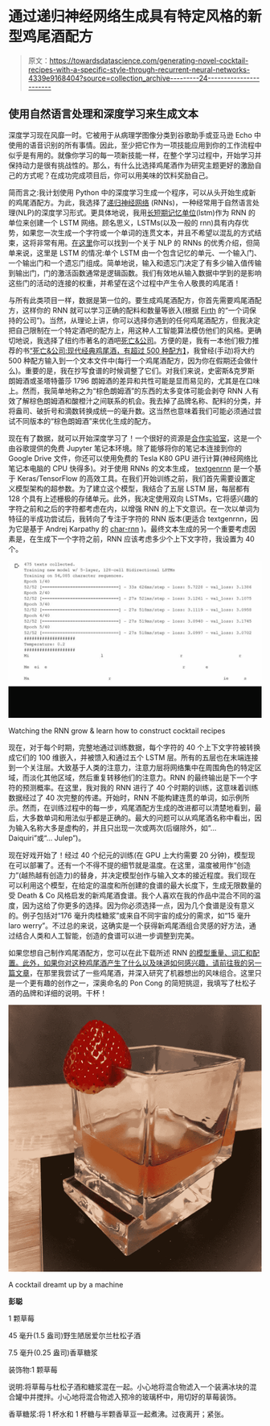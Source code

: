 # 通过递归神经网络生成具有特定风格的新型鸡尾酒配方

> 原文：<https://towardsdatascience.com/generating-novel-cocktail-recipes-with-a-specific-style-through-recurrent-neural-networks-4339e9168404?source=collection_archive---------24----------------------->

## 使用自然语言处理和深度学习来生成文本

深度学习现在风靡一时。它被用于从病理学图像分类到谷歌助手或亚马逊 Echo 中使用的语音识别的所有事情。因此，至少把它作为一项技能应用到你的工作流程中似乎是有用的。就像你学习的每一项新技能一样，在整个学习过程中，开始学习并保持动力是很有挑战性的。那么，有什么比选择鸡尾酒作为研究主题更好的激励自己的方式呢？在成功完成项目后，你可以用美味的饮料奖励自己。

简而言之:我计划使用 Python 中的深度学习生成一个程序，可以从头开始生成新的鸡尾酒配方。为此，我选择了[递归神经网络](https://medium.com/explore-artificial-intelligence/an-introduction-to-recurrent-neural-networks-72c97bf0912) (RNNs)，一种经常用于自然语言处理(NLP)的深度学习形式。更具体地说，我用[长短期记忆单位](http://colah.github.io/posts/2015-08-Understanding-LSTMs/)(lstm)作为 RNN 的单位来创建一个 LSTM 网络。顾名思义，LSTMs(以及一般的 rnn)具有内存优势，如果您一次生成一个字符或一个单词的连贯文本，并且不希望以混乱的方式结束，这将非常有用。[在这里](http://www.wildml.com/2015/09/recurrent-neural-networks-tutorial-part-1-introduction-to-rnns/)你可以找到一个关于 NLP 的 RNNs 的优秀介绍，但简单来说，这里是 LSTM 的情况:单个 LSTM 由一个包含记忆的单元、一个输入门、一个输出门和一个遗忘门组成。简单地说，输入和遗忘门决定了有多少输入值传输到输出门，门的激活函数通常是逻辑函数。我们有效地从输入数据中学到的是影响这些门的活动的连接的权重，并希望在这个过程中产生令人敬畏的鸡尾酒！

与所有此类项目一样，数据是第一位的。要生成鸡尾酒配方，你首先需要鸡尾酒配方，这样你的 RNN 就可以学习正确的配料和数量等嵌入(根据 [Firth](http://cs.brown.edu/courses/csci2952d/readings/lecture1-firth.pdf) 的“一个词保持的公司”)。当然，从理论上讲，你可以选择你遇到的任何鸡尾酒配方，但我决定把自己限制在一个特定酒吧的配方上，用这种人工智能算法模仿他们的风格。更确切地说，我选择了纽约市著名的酒吧[死亡&公司](https://www.deathandcompany.com/)。方便的是，我有一本他们极力推荐的书[“死亡&公司:现代经典鸡尾酒，有超过 500 种配方】](https://www.amazon.com/Death-Co-Modern-Classic-Cocktails/dp/1607745259)，我曾经(手动)将大约 500 种配方输入到一个文本文件中(每行一个鸡尾酒配方，因为你在假期还会做什么)。重要的是，我在抄写食谱的时候调整了它们。对我们来说，史密斯&克罗斯朗姆酒或圣塔特蕾莎 1796 朗姆酒的差异和共性可能是显而易见的，尤其是在口味上。然而，我简单地称之为“棕色朗姆酒”的东西的太多变体可能会剥夺 RNN 人有效了解棕色朗姆酒和酸橙汁之间联系的机会。我去掉了品牌名称、配料的分类，并将盎司、破折号和滴数转换成统一的毫升数。这当然也意味着我们可能必须通过尝试不同版本的“棕色朗姆酒”来优化生成的配方。

现在有了数据，就可以开始深度学习了！一个很好的资源是[合作实验室](https://colab.research.google.com/)，这是一个由谷歌提供的免费 Jupyter 笔记本环境。除了能够将你的笔记本连接到你的 Google Drive 文件，你还可以使用免费的 Tesla K80 GPU 进行计算(神经网络比笔记本电脑的 CPU 快得多)。对于使用 RNNs 的文本生成， [textgenrnn](https://github.com/minimaxir/textgenrnn) 是一个基于 Keras/TensorFlow 的高效工具。在我们开始训练之前，我们首先需要设置定义模型架构的超参数。为了建立这个模型，我结合了五层 LSTM 层，每层都有 128 个具有上述栅极的存储单元。此外，我决定使用双向 LSTMs，它将感兴趣的字符之前和之后的字符都考虑在内，以增强 RNN 的上下文意识。在一次以单词为特征的半成功尝试后，我转向了专注于字符的 RNN 版本(更适合 textgenrnn，因为它是基于 Andrej Karpathy 的 [char-rnn](https://github.com/karpathy/char-rnn) )。最终文本生成的另一个重要考虑因素是，在生成下一个字符之前，RNN 应该考虑多少个上下文字符，我设置为 40 个。

![](img/3e02a84271ca4993ba144e95e3920983.png)

Watching the RNN grow & learn how to construct cocktail recipes

现在，对于每个时期，完整地通过训练数据，每个字符的 40 个上下文字符被转换成它们的 100 维嵌入，并被馈入和通过五个 LSTM 层。所有的五层也在末端连接到一个关注层。大致基于人类的注意力，注意力层将网络集中在周围角色的特定区域，而淡化其他区域，然后重复转移他们的注意力。RNN 的最终输出是下一个字符的预测概率。在这里，我对我的 RNN 进行了 40 个时期的训练，这意味着训练数据经过了 40 次完整的传递。开始时，RNN 不能构建连贯的单词，如示例所示。然而，在训练过程中的每一步，鸡尾酒配方生成的改进都可以清楚地看到，最后，大多数单词和用法似乎都是正确的。最大的问题可以从鸡尾酒名称中看出，因为输入名称大多是虚构的，并且只出现一次或两次(后缀除外，如“… Daiquiri”或“… Julep”)。

现在好戏开始了！经过 40 个纪元的训练(在 GPU 上大约需要 20 分钟)，模型现在可以部署了。还有一个不得不提的细节就是温度。在这里，温度被用作“创造力”(越热越有创造力)的替身，并决定模型创作与输入文本的接近程度。我们现在可以利用这个模型，在给定的温度和所创建的食谱的最大长度下，生成无限数量的受 Death & Co 风格启发的新鸡尾酒食谱。我个人喜欢在我的作品中混合不同的温度，因为这给了你更多的选择。因为你必须选择一点，因为几个食谱是没有意义的。例子包括对“176 毫升肉桂糖浆”或来自不同宇宙的成分的需求，如“15 毫升 laro werry”。不过总的来说，这确实是一个获得新鸡尾酒组合灵感的好方法，通过结合人类和人工智能，创造的食谱可以进一步调整到完美。

如果您想自己制作鸡尾酒配方，您可以在此下载所述 RNN [的模型重量、词汇和配置。此外，如果你对这种鸡尾酒产生了什么以及味道如何感兴趣，请前往](https://ln.sync.com/dl/c05a4da40/mtxyvcah-tcfserys-spwidfbs-ebeemr2f)[我的另一篇文章](https://medium.com/@daniel_24692/rage-with-the-machine-tasting-cocktails-created-by-an-ai-5651d05ca6e0)，在那里我尝试了一些鸡尾酒，并深入研究了机器想出的风味组合。这里只是一个更有趣的创作之一，深奥命名的 Pon Cong 的简短挑逗，我填写了杜松子酒的品牌和详细的说明。干杯！

![](img/91d155db5d8bc84edb94cb11895561b4.png)

A cocktail dreamt up by a machine

**彭聪**

1 颗草莓

45 毫升(1.5 盎司)野生陋居爱尔兰杜松子酒

7.5 毫升(0.25 盎司)香草糖浆

装饰物:1 颗草莓

说明:将草莓与杜松子酒和糖浆混在一起。小心地将混合物滤入一个装满冰块的混合罐中并搅拌。小心地将混合物滤入预冷的玻璃杯中，用切好的草莓装饰。

香草糖浆:将 1 杯水和 1 杯糖与半颗香草豆一起煮沸。过夜离开；紧张。